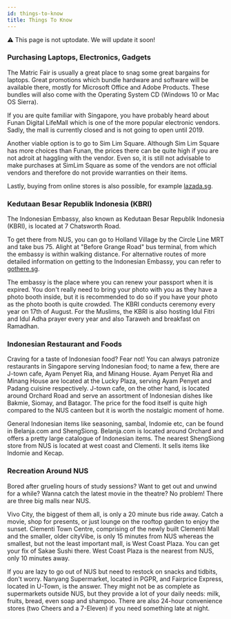 ```yaml
---
id: things-to-know
title: Things To Know
---
```

:warning: This page is not uptodate. We will update it soon!

### Purchasing Laptops, Electronics, Gadgets

The Matric Fair is usually a great place to snag some great bargains for laptops. Great promotions which bundle hardware and software will be available there, mostly for Microsoft Office and Adobe Products. These bundles will also come with the Operating System CD (Windows 10 or Mac OS Sierra).

If you are quite familiar with Singapore, you have probably heard about Funan Digital LifeMall which is one of the more popular electronic vendors. Sadly, the mall is currently closed and is not going to open until 2019. 

Another viable option is to go to Sim Lim Square. Although Sim Lim Square has more choices than Funan, the prices there can be quite high if you are not adroit at haggling with the vendor. Even so, it is still not advisable to make purchases at SimLim Square as some of the vendors are not official vendors and therefore do not provide warranties on their items. 

Lastly, buying from online stores is also possible, for example [lazada.sg](https://lazada.sg).

### Kedutaan Besar Republik Indonesia (KBRI)
The Indonesian Embassy, also known as Kedutaan Besar Republik Indonesia (KBRI), is located at 7 Chatsworth Road.

To get there from NUS, you can go to Holland Village by the Circle Line MRT and take bus 75. Alight at "Before Grange Road" bus terminal, from which the embassy is within walking distance. For alternative routes of more detailed information on getting to the Indonesian Embassy, you can refer to [gothere.sg](https://www.gothere.sg).

The embassy is the place where you can renew your passport when it is expired. You don't really need to bring your photo with you as they have a photo booth inside, but it is recommended to do so if you have your photo as the photo booth is quite crowded. The KBRI conducts ceremony every year on 17th of August. For the Muslims, the KBRI is also hosting Idul Fitri and Idul Adha prayer every year and also Taraweh and breakfast on Ramadhan.

### Indonesian Restaurant and Foods

Craving for a taste of Indonesian food? Fear not! You can always patronize restaurants in Singapore serving Indonesian food; to name a few, there are J-town cafe, Ayam Penyet Ria, and Minang House. Ayam Penyet Ria and Minang House are located at the Lucky Plaza, serving Ayam Penyet and Padang cuisine respectively. J-town cafe, on the other hand, is located around Orchard Road and serve an assortment of Indonesian dishes like Bakmie, Siomay, and Batagor. The price for the food itself is quite high compared to the NUS canteen but it is worth the nostalgic moment of home.

General Indonesian items like seasoning, sambal, Indomie etc, can be found in Belanja.com and ShengSiong. Belanja.com is located around Orchard and offers a pretty large catalogue of Indonesian items. The nearest ShengSiong store from NUS is located at west coast and Clementi. It sells items like Indomie and Kecap.

### Recreation Around NUS

Bored after grueling hours of study sessions? Want to get out and unwind for a while? Wanna catch the latest movie in the theatre? No problem! There are three big malls near NUS.

Vivo City, the biggest of them all, is only a 20 minute bus ride away. Catch a movie, shop for presents, or just lounge on the rooftop garden to enjoy the sunset. Clementi Town Centre, comprising of the newly built Clementi Mall and the smaller, older cityVibe, is only 15 minutes from NUS whereas the smallest, but not the least important mall, is West Coast Plaza. You can get your fix of Sakae Sushi there. West Coast Plaza is the nearest from NUS, only 10 minutes away.

If you are lazy to go out of NUS but need to restock on snacks and tidbits, don't worry. Nanyang Supermarket, located in PGPR, and Fairprice Express, located in U-Town, is the answer. They might not be as complete as supermarkets outside NUS, but they provide a lot of your daily needs: milk, fruits, bread, even soap and shampoo. There are also 24-hour convenience stores (two Cheers and a 7-Eleven) if you need something late at night.
<!--stackedit_data:
eyJoaXN0b3J5IjpbMTEzMTc1NDE4M119
-->
